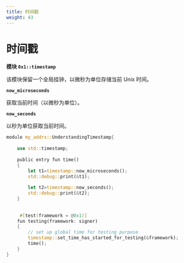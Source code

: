 ```yaml
---
title: 时间戳
weight: 43
---
```


# 时间戳

**模块 `0x1::timestamp`**

该模块保留一个全局挂钟，以微秒为单位存储当前 Unix 时间。

**`now_microseconds`**

获取当前时间（以微秒为单位）。

**`now_seconds`**

以秒为单位获取当前时间。

<!-- # Timestamps

**Module `0x1::timestamp`**

This module keeps a global wall clock that stores the current Unix time in microseconds.

**`now_microseconds`**

Gets the current time in microseconds.

**`now_seconds`**

Gets the current time in seconds. -->

```rust
module my_addrx::UnderstandingTimestamp{
  
    use std::timestamp; 
    
    public entry fun time()
    {
        let t1=timestamp::now_microseconds();
        std::debug::print(&t1);
        
        let t2=timestamp::now_seconds();
        std::debug::print(&t2);
    }
 
 
     #[test(framework = @0x1)]
    fun testing(framework: signer)
    {
        // set up global time for testing purpose
        timestamp::set_time_has_started_for_testing(&framework);   
        time(); 
    }   
}
```
